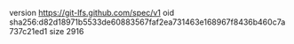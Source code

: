 version https://git-lfs.github.com/spec/v1
oid sha256:d82d18971b5533de60883567faf2ea731463e168967f8436b460c7a737c21ed1
size 2916
